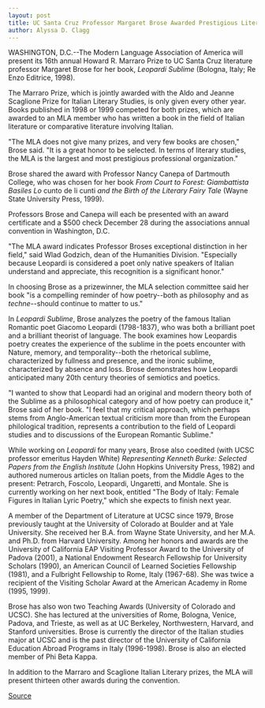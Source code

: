 ```yaml
---
layout: post
title: UC Santa Cruz Professor Margaret Brose Awarded Prestigious Literature Prize 
author: Alyssa D. Clagg
---
```


WASHINGTON, D.C.--The Modern Language Association of America will present its 16th annual Howard R. Marraro Prize to UC Santa Cruz literature professor Margaret Brose for her book, _Leopardi Sublime_ (Bologna, Italy; Re Enzo Editrice, 1998).

The Marraro Prize, which is jointly awarded with the Aldo and Jeanne Scaglione Prize for Italian Literary Studies, is only given every other year. Books published in 1998 or 1999 competed for both prizes, which are awarded to an MLA member who has written a book in the field of Italian literature or comparative literature involving Italian.

"The MLA does not give many prizes, and very few books are chosen," Brose said. "It is a great honor to be selected. In terms of literary studies, the MLA is the largest and most prestigious professional organization."

Brose shared the award with Professor Nancy Canepa of Dartmouth College, who was chosen for her book _From Court to Forest: Giambattista Basiles Lo_ cunto de li cunti _and the Birth of the Literary Fairy Tale_ (Wayne State University Press, 1999).

Professors Brose and Canepa will each be presented with an award certificate and a $500 check December 28 during the associations annual convention in Washington, D.C.

"The MLA award indicates Professor Broses exceptional distinction in her field," said Wlad Godzich, dean of the Humanities Division. "Especially because Leopardi is considered a poet only native speakers of Italian understand and appreciate, this recognition is a significant honor."

In choosing Brose as a prizewinner, the MLA selection committee said her book "is a compelling reminder of how poetry--both as philosophy and as _techne_\--should continue to matter to us."

In _Leopardi Sublime_, Brose analyzes the poetry of the famous Italian Romantic poet Giacomo Leopardi (1798-1837), who was both a brilliant poet and a brilliant theorist of language. The book examines how Leopardis poetry creates the experience of the sublime in the poets encounter with Nature, memory, and temporality--both the rhetorical sublime, characterized by fullness and presence, and the ironic sublime, characterized by absence and loss. Brose demonstrates how Leopardi anticipated many 20th century theories of semiotics and poetics.

"I wanted to show that Leopardi had an original and modern theory both of the Sublime as a philosophical category and of how poetry can produce it," Brose said of her book. "I feel that my critical approach, which perhaps stems from Anglo-American textual criticism more than from the European philological tradition, represents a contribution to the field of Leopardi studies and to discussions of the European Romantic Sublime."

While working on _Leopardi_ for many years, Brose also coedited (with UCSC professor emeritus Hayden White) _Representing Kenneth Burke: Selected Papers from the English Institute_ (John Hopkins University Press, 1982) and authored numerous articles on Italian poets, from the Middle Ages to the present: Petrarch, Foscolo, Leopardi, Ungaretti, and Montale. She is currently working on her next book, entitled "The Body of Italy: Female Figures in Italian Lyric Poetry," which she expects to finish next year.

A member of the Department of Literature at UCSC since 1979, Brose previously taught at the University of Colorado at Boulder and at Yale University. She received her B.A. from Wayne State University, and her M.A. and Ph.D. from Harvard University. Among her honors and awards are the University of California EAP Visiting Professor Award to the University of Padova (2001), a National Endowment Research Fellowship for University Scholars (1990), an American Council of Learned Societies Fellowship (1981), and a Fulbright Fellowship to Rome, Italy (1967-68). She was twice a recipient of the Visiting Scholar Award at the American Academy in Rome (1995, 1999).

Brose has also won two Teaching Awards (University of Colorado and UCSC). She has lectured at the universities of Rome, Bologna, Venice, Padova, and Trieste, as well as at UC Berkeley, Northwestern, Harvard, and Stanford universities. Brose is currently the director of the Italian studies major at UCSC and is the past director of the University of California Education Abroad Programs in Italy (1996-1998). Brose is also an elected member of Phi Beta Kappa.

In addition to the Marraro and Scaglione Italian Literary prizes, the MLA will present thirteen other awards during the convention.

[Source](http://www1.ucsc.edu/news_events/press_releases/archive/00-01/12-00/brose.html "Permalink to UCSC Press Release:Professor receives literature award")
